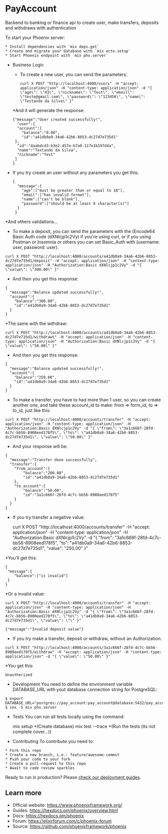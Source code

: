 # PayAccount
  Backend to banking or finance api to create user, make transfers, deposits and withdraws with authentication
  
To start your Phoenix server:

    * Install dependencies with `mix deps.get`
    * Create and migrate your database with `mix ecto.setup` 
    * Start Phoenix endpoint with `mix phx.server`
    
 - Business Logic
   * To create a new user, you can send the parameters:
   
         curl X POST "http://localhost:4000/users" -H "accept: application/json" -H "content-type: application/json" -d "{ \"age\": \"43\", \"nickname\": \"Test\", \"email\": \"teste@gmail.com\", \"password\": \"123456\", \"name\": \"Testando da Silva\" }"


   *And it will generate the response:

       {"message":"User created successfully!",
         "user":{
         "account":{
           "balance":"0.00",
           "id":"a41db0a9-34a6-42b6-8853-dc27d7e735d1"
        },
         "id":"4aabdcd3-b3e2-457e-b7a9-117e1b197d4a",
         "name":"Testando da Silva",
         "nickname":"Test"
        }
       }

  * If you try create an user without any parameters you get this:

        {
          "message":{
            "age":["must be greater than or equal to 18"],
            "email":["has invalid format"],
            "name":["can't be blank"],
            "password":["should be at least 6 character(s)"]
          }
         }

*And others validations...

   * To make a deposit, you can send the parameters with the (Encode64 Basic Auth code (dXNlcjp1c2Vy) if you're using curl, or if you using Postman or Insomnia or others you can set Basic_Auth with (username: user, password: user).

    curl X POST "http://localhost:4000/accounts/a41db0a9-34a6-42b6-8853-dc27d7e735d1/deposit" -H "accept: application/json" -H "content-type: application/json" -H "Authorization:Basic dXNlcjp1c2Vy" -d "{ \"value\": \"300.00\" }"

   * And then you get this response:

    {
      "message":"Balance updated successfully!",
      "account":{
        "balance":"300.00",
        "id":"a41db0a9-34a6-42b6-8853-dc27d7e735d1"
      }
    }

*The same with the withdraw:

    curl X POST "http://localhost:4000/accounts/a41db0a9-34a6-42b6-8853-dc27d7e735d1/withdrawt" -H "accept: application/json" -H "content-type: application/json" -H "Authorization:Basic dXNlcjp1c2Vy" -d "{ \"value\": \"50.00\" }"

   * And then you get this response:

    {
      "message":"Balance updated successfully!",
      "account":{
        "balance":"250.00",
        "id":"a41db0a9-34a6-42b6-8853-dc27d7e735d1"
      }
    }

   * To make a transfer, you have to had more than 1 user, so you can create another one, and take these account_id to make: from => form_id, to => to_id, just like this:

    curl X POST "http://localhost:4000/accounts/transfer" -H "accept: application/json" -H "content-type: application/json" -H "Authorization:Basic dXNlcjp1c2Vy" -d "{ \"from\": \"3a1c666f-28fd-4c7c-bb56-8908eed178f5\", \"to\": \"a41db0a9-34a6-42b6-8853-dc27d7e735d1\", \"value\": \"50.00\" }"

   * And your response will be:

    {
      "message":"Transfer done successfully",
      "transfer":{
        "from_account":{
            "balance":"200.00",
            "id":"a41db0a9-34a6-42b6-8853-dc27d7e735d1"
        },
        "to_account":{
            "balance":"50.00",
            "id":"3a1c666f-28fd-4c7c-bb56-8908eed178f5"
        }
      }
    }

   * If you try transfer a negative value: 

      curl X POST "http://localhost:4000/accounts/transfer" -H "accept: application/json" -H "content-type: application/json" -H "Authorization:Basic dXNlcjp1c2Vy" -d "{ \"from\": \"3a1c666f-28fd-4c7c-bb56-8908eed178f5\", \"to\": \"a41db0a9-34a6-42b6-8853-dc27d7e735d1\", \"value\": \"250.00\" }"

 *You'll get this:

    {
     "message":{
        "balance":["is invalid"]
     }
    }

*Or a invalid value:

    curl X POST "http://localhost:4000/accounts/transfer" -H "accept: application/json" -H "content-type: application/json" -H "Authorization:Basic dXNlcjp1c2Vy" -d "{ \"from\": \"3a1c666f-28fd-4c7c-bb56-8908eed178f5\", \"to\": \"a41db0a9-34a6-42b6-8853-dc27d7e735d1\", \"value\": \"\" }"

    {"message":"Invalid deposit value"}

   * If you try make a transfer, deposit or withdraw, without an Authorization:

    curl X POST "http://localhost:4000/accounts/3a1c666f-28fd-4c7c-bb56-8908eed178f5/withdraw" -H "accept: application/json" -H "content-type: application/json" -d "{ \"value\": \"50.00\" }"

*You get this:

    Unauthorized


   * Development
     You need to define the environment variable DATABASE_URL with yout database connection string for PostgreSQL:

    $ export DATABASE_URL="postgres://pay_account:pay_account@database:5432/pay_account"
    $ iex -S mix phx.server

   * Tests
    You can run all tests locally using the command:
    
      mix setup         *(Create database)
      mix test --trace  *(Run the tests (its not complete cover...))

   * Contributing
     To contribute you need to:

    * Fork this repo
    * Create a new branch, i.e.: feature/awesome-commit
    * Push your code to your fork
    * Create a pull-request to this repo
    * Await to code review sparkles

Ready to run in production? Please [check our deployment guides](https://hexdocs.pm/phoenix/deployment.html).

## Learn more

   * Official website: https://www.phoenixframework.org/
   * Guides: https://hexdocs.pm/phoenix/overview.html
   * Docs: https://hexdocs.pm/phoenix
   * Forum: https://elixirforum.com/c/phoenix-forum
   * Source: https://github.com/phoenixframework/phoenix
